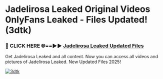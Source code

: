 # Jadelirosa Leaked Original Videos 0nlyFans Leaked - Files Updated! (3dtk)

<h3>🔴 CLICK HERE 🌐==►► <a href="https://tinyurl.com/ehrbuxhb" rel="nofollow">Jadelirosa Leaked Updated Files</a></h3>

Get Jadelirosa Leaked and all content. Now you can access all videos and pictures of Jadelirosa Leaked. New Updated Files 2025!

[![3dtk](https://i.imgur.com/lVYEuWS.gif)](https://tinyurl.com/ehrbuxhb)
